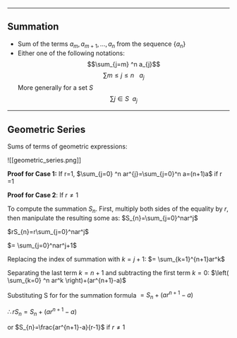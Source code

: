 - - -
## Summation
- Sum of the terms $a_{m},a_{m+1},\dots,a_{n}$ from the sequence $\{a_{n}\}$
- Either one of the following notations:
$$\sum_{j=m} ^n  a_{j}$$
$$\sum m\leq j\leq n~~~a_{j}$$
More generally for a set $S$
$$\sum j \in S~~a_{j}$$
- - -
## Geometric Series
Sums of terms of geometric expressions:

![[geometric_series.png]]

**Proof for Case 1:** If r=1,
$\sum_{j=0} ^n  ar^{j}=\sum_{j=0}^n a=(n+1)a$                 if r =1

**Proof for Case 2**: If $r \neq 1$

To compute the summation $S_{n}$. First, multiply both sides of the equality by $r$, then manipulate the resulting some as:
$S_{n}=\sum_{j=0}^nar^j$ 

$rS_{n}=r\sum_{j=0}^nar^j$

$= \sum_{j=0}^nar^j+1$

Replacing the index of summation with $k=j+1$:
$= \sum_{k=1}^{n+1}ar^k$       

Separating the last term $k=n+1$ and subtracting the first term $k=0$:
$\left( \sum_{k=0} ^n ar^k \right)+(ar^{n+1}-a)$

Substituting S for for the summation formula
$= S_{n}+(ar^{n+1}-a)$ 

$\therefore rS_{n}=S_{n}+(ar^{n+1}-a)$

or $S_{n}=\frac{ar^{n+1}-a}{r-1}$    if $r \neq 1$








